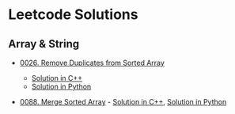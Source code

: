 # Leetcode Solutions

## Array & String

- [0026. Remove Duplicates from Sorted Array](https://leetcode.com/problems/remove-duplicates-from-sorted-array/)
  - [Solution in C++](./0026_Remove_Duplicates_from_Sorted_Array.cpp)
  - [Solution in Python](./0026_Remove_Duplicates_from_Sorted_Array.py)

- [0088. Merge Sorted Array](https://leetcode.com/problems/merge-sorted-array/) - [Solution in C++](./Array_and_String/0088_Merge_Sorted_Array.cpp), [Solution in Python](./Array_and_String/0088_Merge_Sorted_Array.py)
